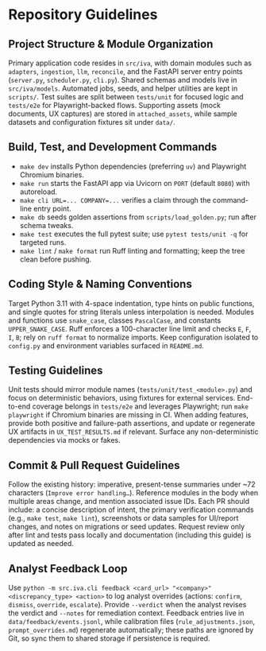# Repository Guidelines

## Project Structure & Module Organization
Primary application code resides in `src/iva`, with domain modules such as `adapters`, `ingestion`, `llm`, `reconcile`, and the FastAPI server entry points (`server.py`, `scheduler.py`, `cli.py`). Shared schemas and models live in `src/iva/models`. Automated jobs, seeds, and helper utilities are kept in `scripts/`. Test suites are split between `tests/unit` for focused logic and `tests/e2e` for Playwright-backed flows. Supporting assets (mock documents, UX captures) are stored in `attached_assets`, while sample datasets and configuration fixtures sit under `data/`.

## Build, Test, and Development Commands
- `make dev` installs Python dependencies (preferring `uv`) and Playwright Chromium binaries.
- `make run` starts the FastAPI app via Uvicorn on `PORT` (default `8080`) with autoreload.
- `make cli URL=... COMPANY=...` verifies a claim through the command-line entry point.
- `make db` seeds golden assertions from `scripts/load_golden.py`; run after schema tweaks.
- `make test` executes the full pytest suite; use `pytest tests/unit -q` for targeted runs.
- `make lint` / `make format` run Ruff linting and formatting; keep the tree clean before pushing.

## Coding Style & Naming Conventions
Target Python 3.11 with 4-space indentation, type hints on public functions, and single quotes for string literals unless interpolation is needed. Modules and functions use `snake_case`, classes `PascalCase`, and constants `UPPER_SNAKE_CASE`. Ruff enforces a 100-character line limit and checks `E`, `F`, `I`, `B`; rely on `ruff format` to normalize imports. Keep configuration isolated to `config.py` and environment variables surfaced in `README.md`.

## Testing Guidelines
Unit tests should mirror module names (`tests/unit/test_<module>.py`) and focus on deterministic behaviors, using fixtures for external services. End-to-end coverage belongs in `tests/e2e` and leverages Playwright; run `make playwright` if Chromium binaries are missing in CI. When adding features, provide both positive and failure-path assertions, and update or regenerate UX artifacts in `UX_TEST_RESULTS.md` if relevant. Surface any non-deterministic dependencies via mocks or fakes.

## Commit & Pull Request Guidelines
Follow the existing history: imperative, present-tense summaries under ~72 characters (`Improve error handling…`). Reference modules in the body when multiple areas change, and mention associated issue IDs. Each PR should include: a concise description of intent, the primary verification commands (e.g., `make test`, `make lint`), screenshots or data samples for UI/report changes, and notes on migrations or seed updates. Request review only after lint and tests pass locally and documentation (including this guide) is updated as needed.

## Analyst Feedback Loop
Use `python -m src.iva.cli feedback <card_url> "<company>" <discrepancy_type> <action>` to log analyst overrides (actions: `confirm`, `dismiss`, `override`, `escalate`). Provide `--verdict` when the analyst revises the verdict and `--notes` for remediation context. Feedback entries live in `data/feedback/events.jsonl`, while calibration files (`rule_adjustments.json`, `prompt_overrides.md`) regenerate automatically; these paths are ignored by Git, so sync them to shared storage if persistence is required.
